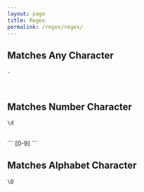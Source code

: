 ```yaml
---
layout: page
title: Regex
permalink: /regex/regex/
---
```

<script type="text/javascript">
<!--
function replaceRegEx(targetId, regExId, newValueId, resultId){
	var regEx = new RegExp($("#" + regExId).val(), "g");
	$("#" + resultId).val($("#" + targetId).val().replace(regEx, $("#" + newValueId).val()));
}
function getReplaceTxt(id, target, regEx, newValue){
	document.open();
	document.write("\"");
	document.write(stringFormat("<input type=\"text\" id=\"target{0}\" value=\"{1}\" size=5 />", id, target));
	document.write("\".replace(/");
	document.write(stringFormat("<input type=\"text\" id=\"regEx{0}\" value=\"{1}\" size=5 />", id, regEx));
	document.write("/g, \"");
	document.write(stringFormat("<input type=\"text\" id=\"newValue{0}\" value=\"{1}\" size=5 />", id, newValue));
	document.write("\")");
	document.write(stringFormat("<input type=\"button\" value=\"=\" onclick=\"replaceRegEx('target{0}','regEx{0}','newValue{0}','result{0}')\"/>", id));
	document.write("\"");
	document.write(stringFormat("<input type=\"text\" id=\"result{0}\" value=\"\" size=10 />", id));
	document.write("\"");
	document.close();
}
var stringFormat = function(fmt){
	for(var i = 0; i < arguments.length - 1; i++){
		fmt = fmt.replace(new RegExp("\{" + i + "\\}", "g"), arguments[i+1]);
	}
	return fmt;
}
//-->
</script>

## Matches Any Character

```
.
```

<script type="text/javascript">
<!--
getReplaceTxt("idAny","abcd",".","a");
//-->
</script>
<br/>

## Matches Number Character

```
\d
```

<script type="text/javascript">
<!--
getReplaceTxt("idNumber1","a1b2","\\d","Num");
//-->
</script>
<br/>
```
[0-9]
```

<script type="text/javascript">
<!--
getReplaceTxt("idNumber2","a1b2","[0-9]","Num");
//-->
</script>
<br/>

## Matches Alphabet Character

```
\D
```

<script type="text/javascript">
<!--
getReplaceTxt("idAlpha","a1b2","\\D","A");
//-->
</script>
<br/>
